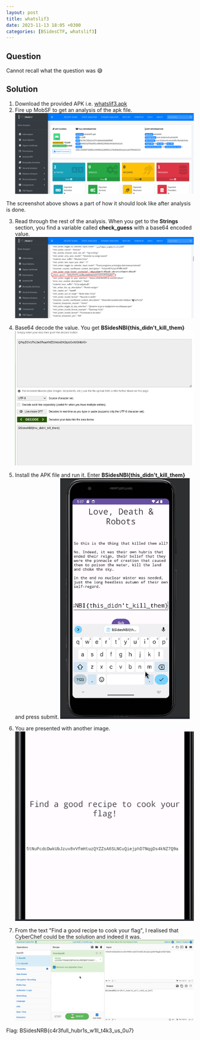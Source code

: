 ```yaml
---
layout: post
title: whatslif3
date: 2023-11-13 18:05 +0300
categories: [BSidesCTF, whatslif3]
---
```

## Question
Cannot recall what the question was 😅
## Solution

1. Download the provided APK i.e. [whatslif3.apk](/assets/CTFs-main/BSidesCTF/whatslif3/whatslif3.apk)
2. Fire up MobSF to get an analysis of the apk file.
![Alt text](/assets/CTFs-main/BSidesCTF/whatslif3/mobsf_brief.png)

The screenshot above shows a part of how it should look like after analysis is done.

3. Read through the rest of the analysis. When you get to the **Strings** section, you find a variable called **check_guess** with a base64 encoded value.
![Alt text](/assets/CTFs-main/BSidesCTF/whatslif3/base64.png)

4. Base64 decode the value. You get **BSidesNBI{this_didn't_kill_them}**
![Alt text](/assets/CTFs-main/BSidesCTF/whatslif3/base64_decoded.png)

5. Install the APK file and run it. Enter **BSidesNBI{this_didn't_kill_them}** and press submit.
![Alt text](/assets/CTFs-main/BSidesCTF/whatslif3/phone.png)

6. You are presented with another image.
![Alt text](/assets/CTFs-main/BSidesCTF/whatslif3/base58.png)

7. From the text "Find a good recipe to cook your flag", I realised that CyberChef could be the solution and indeed it was.
![Alt text](/assets/CTFs-main/BSidesCTF/whatslif3/solved.png)

Flag: BSidesNRB{c4r3full_hubr1s_w1ll_t4k3_us_0u7}




